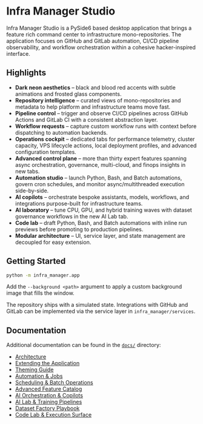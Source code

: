 # Infra Manager Studio

Infra Manager Studio is a PySide6 based desktop application that brings a
feature rich command center to infrastructure mono-repositories. The
application focuses on GitHub and GitLab automation, CI/CD pipeline
observability, and workflow orchestration within a cohesive hacker-inspired
interface.

## Highlights

- **Dark neon aesthetics** – black and blood red accents with subtle
  animations and frosted glass components.
- **Repository intelligence** – curated views of mono-repositories and
  metadata to help platform and infrastructure teams move fast.
- **Pipeline control** – trigger and observe CI/CD pipelines across GitHub
  Actions and GitLab CI with a consistent abstraction layer.
- **Workflow requests** – capture custom workflow runs with context before
  dispatching to automation backends.
- **Operations cockpit** – dedicated tabs for performance telemetry, cluster
  capacity, VPS lifecycle actions, local deployment profiles, and advanced
  configuration templates.
- **Advanced control plane** – more than thirty expert features spanning async
  orchestration, governance, multi-cloud, and finops insights in new tabs.
- **Automation studio** – launch Python, Bash, and Batch automations, govern
  cron schedules, and monitor async/multithreaded execution side-by-side.
- **AI copilots** – orchestrate bespoke assistants, models, workflows, and
  integrations purpose-built for infrastructure teams.
- **AI laboratory** – tune CPU, GPU, and hybrid training waves with dataset
  governance workflows in the new AI Lab tab.
- **Code lab** – draft Python, Bash, and Batch automations with inline run
  previews before promoting to production pipelines.
- **Modular architecture** – UI, service layer, and state management are
  decoupled for easy extension.

## Getting Started

```bash
python -m infra_manager.app
```

Add the `--background <path>` argument to apply a custom background image that
fills the window.

The repository ships with a simulated state. Integrations with GitHub and
GitLab can be implemented via the service layer in `infra_manager/services`.

## Documentation

Additional documentation can be found in the [`docs/`](docs) directory:

- [Architecture](docs/architecture.md)
- [Extending the Application](docs/extending.md)
- [Theming Guide](docs/theme.md)
- [Automation & Jobs](docs/automation.md)
- [Scheduling & Batch Operations](docs/scheduling.md)
- [Advanced Feature Catalog](docs/features.md)
- [AI Orchestration & Copilots](docs/ai.md)
- [AI Lab & Training Pipelines](docs/ai_lab.md)
- [Dataset Factory Playbook](docs/datasets.md)
- [Code Lab & Execution Surface](docs/code_lab.md)
